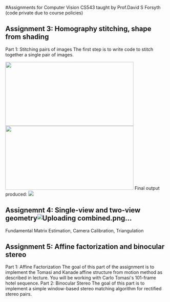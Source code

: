 #Assignments for Computer Vision CS543 taught by Prof.David S Forsyth (code private due to course policies)
## Assignment 3: Homography stitching, shape from shading
Part 1: Stitching pairs of images
The first step is to write code to stitch together a single pair of images.

<img src="https://github.com/karanpandyaa/Computer-Vision-CS543-FA-23/assets/50593664/df43d63a-2352-4a54-9918-e1b77c752669" width="400" height="200">

<img src="https://github.com/karanpandyaa/Computer-Vision-CS543-FA-23/assets/50593664/e136e9c4-7932-4992-8573-f24d28339cf0)" width="400" height="200">
Final output produced:
<img src="https://github.com/karanpandyaa/Computer-Vision-CS543-FA-23/assets/50593664/dea0ea70-c4cb-4aee-9b20-69d07056cdf1">

## Assignemnt 4: Single-view and two-view geometry![Uploading combined.png…]()

Fundamental Matrix Estimation, Camera Calibration, Triangulation

## Assignment 5: Affine factorization and binocular stereo
Part 1: Affine Factorization
The goal of this part of the assignment is to implement the Tomasi and Kanade affine structure from motion method as described in lecture. You will be working with Carlo Tomasi's 101-frame hotel sequence.
Part 2: Binocular Stereo
The goal of this part is to implement a simple window-based stereo matching algorithm for rectified stereo pairs.
